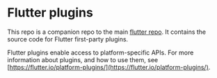 Flutter plugins
===============

This repo is a companion repo to the main [flutter
repo](https://github.com/flutter/flutter). It contains the source code for
Flutter first-party plugins.

Flutter plugins enable access to platform-specific APIs. For more information
about plugins, and how to use them, see
[https://flutter.io/platform-plugins/](https://flutter.io/platform-plugins/).
